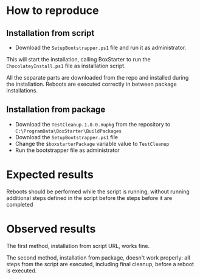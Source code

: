 # How to reproduce
## Installation from script
* Download the `SetupBootstrapper.ps1` file and run it as administrator.

This will start the installation, calling BoxStarter to run the `ChocolateyInstall.ps1` file as installation script.

All the separate parts are downloaded from the repo and installed during the installation. Reboots are executed correctly in between package installations.

## Installation from package
* Download the `TestCleanup.1.0.0.nupkg` from the repository to `C:\ProgramData\BoxStarter\BuildPackages`
* Download the `SetupBootstrapper.ps1` file
* Change the `$boxstarterPackage` variable value to `TestCleanup`
* Run the bootstrapper file as administrator

# Expected results
Reboots should be performed while the script is running, without running additional steps defined in the script before the steps before it are completed

# Observed results
The first method, installation from script URL, works fine.

The second method, installation from package, doesn't work properly: all steps from the script are executed, including final cleanup, before a reboot is executed.
